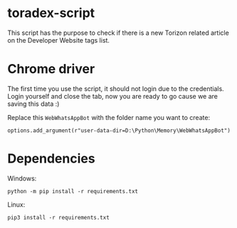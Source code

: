 # toradex-script

This script has the purpose to check if there is a new Torizon related article on the Developer Website tags list.

# Chrome driver

The first time you use the script, it should not login due to the credentials. Login yourself and close the tab, now you are ready to go cause we are saving this data :)

Replace this `WebWhatsAppBot` with the folder name you want to create: 

`options.add_argument(r"user-data-dir=D:\Python\Memory\WebWhatsAppBot")`

# Dependencies 

Windows: 
```
python -m pip install -r requirements.txt
```

Linux:
```
pip3 install -r requirements.txt
```